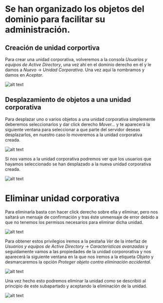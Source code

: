 # Se han organizado los objetos del dominio para facilitar su administración.
## Creación de unidad corportiva

Para crear una unidad corporativa, volveremos a la consola *Usuarios y equipos de Active Directory*, una vez ahí en el dominio derecho en él y le damos a *Nuevo* -> *Unidad Corporativa*. Una vez aquí la nombramos y damos en *Aceptar*.

![alt text](https://github.com/raframmed/administracion_de_dominios/blob/master/assets/images/f/unidad_corporativa.png "Creando unidad corporativa")

## Desplazamiento de objetos a una unidad corporativa

Para desplazar uno o varios objetos a una unidad corporativa simplemente deberemos seleccionarlos y dar click derecho *Mover...* y te aparecerá la siguiente ventana para seleccionar a que parte del servidor deseas desplazarlos, en nuestro caso lo moveremos a la unidad corporativa creada.

![alt text](https://github.com/raframmed/administracion_de_dominios/blob/master/assets/images/f/unidad_corporativa2.png "Desplazando unidad corporativa")

Si nos vamos a la unidad corporativa podremos ver que los usuarios que hayamos seleccionado se han desplazado a la nueva unidad corporativa creada.

![alt text](https://github.com/raframmed/administracion_de_dominios/blob/master/assets/images/f/unidad_corporativa3.png "Creando unidad corporativa")

# Eliminar unidad corporativa

Para eliminarla basta con hacer click derecho sobre ella y eliminar, pero nos saltará un mensaje de confirmación y tras éste unmensaje de error debido a que no tenemos los permisos necesarios para eliminar dicha unidad.

![alt text](https://github.com/raframmed/administracion_de_dominios/blob/master/assets/images/f/unidad_corporativa4.png "Eliminando unidad corporativa")

Para obtener estos privilegios iremos a la pestaña *Ver* de la interfaz de *Usuarios y equipos de Active Directory* -> *Características avanzadas* y seguidamente vamos a las propiedades de la unidad corpororativa y nos aparecerá la siguiente ventana en la que nos iremos a la etiqueta *Objeto* y desmarcaremos la opción *Proteger objeto contra eliminación accidental*.

![alt text](https://github.com/raframmed/administracion_de_dominios/blob/master/assets/images/f/unidad_corporativa5.png "Eliminando unidad corporativa")

Una vez hecho esto podremos eliminar la unidad como se describió al principio de este subapartado y aceptando la eliminación de la unidad.

![alt text](https://github.com/raframmed/administracion_de_dominios/blob/master/assets/images/f/unidad_corporativa6.png "Eliminando unidad corporativa")
